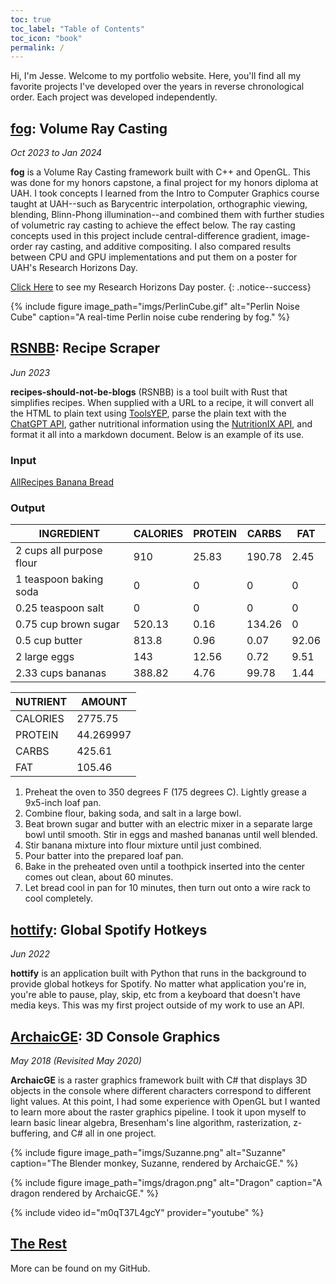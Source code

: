 ```yaml
---
toc: true
toc_label: "Table of Contents"
toc_icon: "book"
permalink: /
---
```

Hi, I'm Jesse. Welcome to my portfolio website. Here, you'll find all my favorite projects I've developed over the years in reverse chronological order. Each project was developed independently. 

## [fog](https://github.com/Y-o-p/fog): Volume Ray Casting
_Oct 2023 to Jan 2024_

**fog** is a Volume Ray Casting framework built with C++ and OpenGL. This was done for my honors capstone, a final project for my honors diploma at UAH. I took concepts I learned from the Intro to Computer Graphics course taught at UAH--such as Barycentric interpolation, orthographic viewing, blending, Blinn-Phong illumination--and combined them with further studies of volumetric ray casting to achieve the effect below. The ray casting concepts used in this project include central-difference gradient, image-order ray casting, and additive compositing. I also compared results between CPU and GPU implementations and put them on a poster for UAH's Research Horizons Day. 

[Click Here](/poster/) to see my Research Horizons Day poster. 
{: .notice--success}

{% include figure image_path="imgs/PerlinCube.gif" alt="Perlin Noise Cube" caption="A real-time Perlin noise cube rendering by fog." %}

## [RSNBB](https://github.com/Y-o-p/recipes-should-not-be-blogs): Recipe Scraper
_Jun 2023_

**recipes-should-not-be-blogs** (RSNBB) is a tool built with Rust that simplifies recipes. When supplied with a URL to a recipe, it will convert all the HTML to plain text using [ToolsYEP](https://toolsyep.com/en/webpage-to-plain-text/), parse the plain text with the [ChatGPT API](https://openai.com/product), gather nutritional information using the [NutritionIX API](https://www.nutritionix.com/business/api), and format it all into a markdown document. Below is an example of its use.

### Input

[AllRecipes Banana Bread](https://www.allrecipes.com/recipe/20144/banana-banana-bread/)

### Output

| INGREDIENT | CALORIES | PROTEIN | CARBS | FAT |
| - | - | - | - | - |
| 2 cups all purpose flour | 910 | 25.83 | 190.78 | 2.45 |
| 1 teaspoon baking soda | 0 | 0 | 0 | 0 |
| 0.25 teaspoon salt | 0 | 0 | 0 | 0 |
| 0.75 cup brown sugar | 520.13 | 0.16 | 134.26 | 0 |
| 0.5 cup butter | 813.8 | 0.96 | 0.07 | 92.06 |
| 2 large eggs | 143 | 12.56 | 0.72 | 9.51 |
| 2.33 cups bananas | 388.82 | 4.76 | 99.78 | 1.44 |

| NUTRIENT | AMOUNT |
| - | - |
| CALORIES | 2775.75 |
| PROTEIN | 44.269997 |
| CARBS | 425.61 |
| FAT | 105.46 |

1. Preheat the oven to 350 degrees F (175 degrees C). Lightly grease a 9x5-inch loaf pan.
2. Combine flour, baking soda, and salt in a large bowl.
3. Beat brown sugar and butter with an electric mixer in a separate large bowl until smooth. Stir in eggs and mashed bananas until well blended.
4. Stir banana mixture into flour mixture until just combined.
5. Pour batter into the prepared loaf pan.
6. Bake in the preheated oven until a toothpick inserted into the center comes out clean, about 60 minutes.
7. Let bread cool in pan for 10 minutes, then turn out onto a wire rack to cool completely.

## [hottify](https://github.com/Y-o-p/hottify): Global Spotify Hotkeys
_Jun 2022_

**hottify** is an application built with Python that runs in the background to provide global hotkeys for Spotify. No matter what application you're in, you're able to pause, play, skip, etc from a keyboard that doesn't have media keys. This was my first project outside of my work to use an API.

## [ArchaicGE](https://github.com/Y-o-p/ArchaicGE): 3D Console Graphics
_May 2018 (Revisited May 2020)_

**ArchaicGE** is a raster graphics framework built with C# that displays 3D objects in the console where different characters correspond to different light values. At this point, I had some experience with OpenGL but I wanted to learn more about the raster graphics pipeline. I took it upon myself to learn basic linear algebra, Bresenham's line algorithm, rasterization, z-buffering, and C# all in one project.

{% include figure image_path="imgs/Suzanne.png" alt="Suzanne" caption="The Blender monkey, Suzanne, rendered by ArchaicGE." %}

{% include figure image_path="imgs/dragon.png" alt="Dragon" caption="A dragon rendered by ArchaicGE." %}

{% include video id="m0qT37L4gcY" provider="youtube" %}

## [The Rest](https://github.com/Y-o-p)

More can be found on my GitHub.